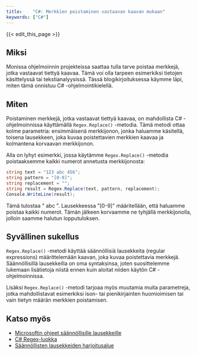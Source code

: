 ```yaml
---
title:    "C#: Merkkien poistaminen vastaavan kaavan mukaan"
keywords: ["C#"]
---
```


{{< edit_this_page >}}

## Miksi

Monissa ohjelmoinnin projekteissa saattaa tulla tarve poistaa merkkejä, jotka vastaavat tiettyä kaavaa. Tämä voi olla tarpeen esimerkiksi tietojen käsittelyssä tai tekstianalyysissä. Tässä blogikirjoituksessa käymme läpi, miten tämä onnistuu C# -ohjelmointikielellä.

## Miten

Poistaminen merkkejä, jotka vastaavat tiettyä kaavaa, on mahdollista C# -ohjelmoinnissa käyttämällä `Regex.Replace()` -metodia. Tämä metodi ottaa kolme parametria: ensimmäisenä merkkijonon, jonka haluamme käsitellä, toisena lausekkeen, joka kuvaa poistettavien merkkien kaavaa ja kolmantena korvaavan merkkijonon.

Alla on lyhyt esimerkki, jossa käytämme `Regex.Replace()` -metodia poistaaksemme kaikki numerot annetusta merkkijonosta:

```C#
string text = "123 abc 456";
string pattern = "[0-9]";
string replacement = "";
string result = Regex.Replace(text, pattern, replacement);
Console.WriteLine(result);
```

Tämä tulostaa " abc ". Lausekkeessa "[0-9]" määritellään, että haluamme poistaa kaikki numerot. Tämän jälkeen korvaamme ne tyhjällä merkkijonolla, jolloin saamme halutun lopputuloksen.

## Syvällinen sukellus

`Regex.Replace()` -metodi käyttää säännöllisiä lausekkeita (regular expressions) määrittelemään kaavan, joka kuvaa poistettavia merkkejä. Säännöllisillä lausekkeilla on oma syntaksinsa, joten suosittelemme lukemaan lisätietoja niistä ennen kuin aloitat niiden käytön C# -ohjelmoinnissa.

Lisäksi `Regex.Replace()` -metodi tarjoaa myös muutamia muita parametreja, jotka mahdollistavat esimerkiksi ison- tai pienikirjainten huomioimisen tai vain tietyn määrän merkkien poistamisen.

## Katso myös

- [Microsoftin ohjeet säännöllisille lausekkeille](https://docs.microsoft.com/en-us/dotnet/standard/base-types/regular-expression-language-quick-reference)
- [C# Regex-luokka](https://docs.microsoft.com/en-us/dotnet/api/system.text.regularexpressions.regex?view=netframework-4.8)
- [Säännöllisten lausekkeiden harjoitusalue](https://regex101.com/)